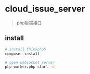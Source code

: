 # cloud_issue_server
> php后端接口

## install

``` bash
# install thinkphp5
composer install

# open websocket server
php worker.php start -d



